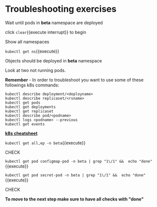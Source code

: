 # Troubleshooting exercises

Wait until pods in **beta** namespace are deployed

click ```clear```{{execute interrupt}} to begin

Show all namespaces

`kubectl get ns`{{execute}}


Objects should be deployed in **beta** namespace

Look at two not running pods.


**Remember** - In order to troubleshoot you want to use some of these followings k8s commands:

```
kubectl describe deployment/<deployname>
kubectl describe replicaset/<rsname>
kubectl get pods
kubectl get deployments
kubectl get replicaset
kubectl describe pod/<podname>
kubectl logs <podname> --previous
kubectl get events
```

[**k8s cheatsheet**](https://kubernetes.io/docs/reference/kubectl/cheatsheet/)




`kubectl get all,ep -n beta`{{execute}}


CHECK


`kubectl get pod configmap-pod -n beta | grep "1\/1" &&  echo "done"` {{execute}}

`kubectl get pod secret-pod -n beta | grep "1\/1" &&  echo "done"` {{execute}}

CHECK


**To move to the next step make sure to have all checks with "done"**
